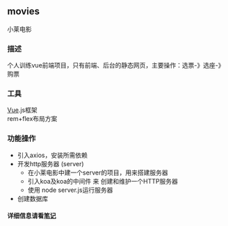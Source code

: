 ## movies
小莱电影
### 描述
个人训练vue前端项目，只有前端、后台的静态网页，主要操作：选票-》选座-》购票
### 工具
[Vue](https://cn.vuejs.org/).js框架<br>
rem+flex布局方案
### 功能操作
* 引入axios，安装所需依赖
* 开发http服务器 (server)
  * 在小莱电影中建一个server的项目，用来搭建服务器
  * 引入koa及koa的中间件 来  创建和维护一个HTTP服务器
  * 使用 node server.js运行服务器
* 创建数据库
#### 详细信息请看[笔记](https://github.com/cyapi/movies/blob/master/%E7%AC%94%E8%AE%B0)

